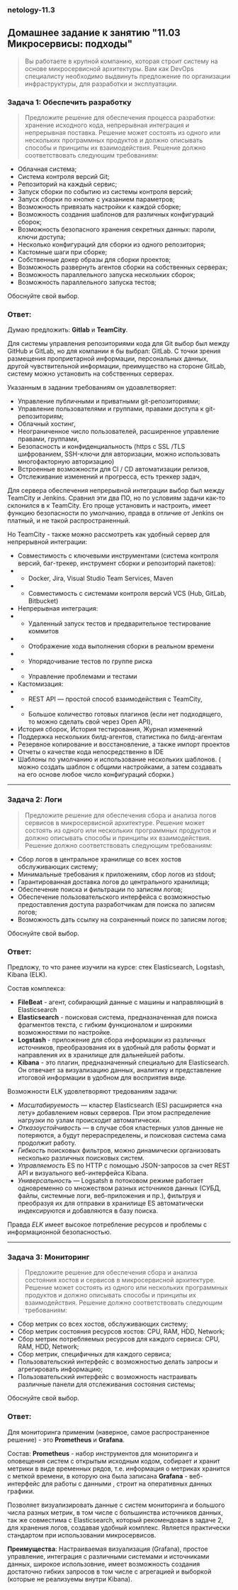 ### netology-11.3
## Домашнее задание к занятию "11.03 Микросервисы: подходы"

>Вы работаете в крупной компанию, которая строит систему на основе микросервисной архитектуры. 
>Вам как DevOps специалисту необходимо выдвинуть предложение по организации инфраструктуры, для разработки и эксплуатации.

### Задача 1: Обеспечить разработку

>Предложите решение для обеспечения процесса разработки: хранение исходного кода, непрерывная интеграция и непрерывная поставка. Решение может состоять из одного или нескольких программных продуктов и должно описывать способы и принципы их взаимодействия.
>Решение должно соответствовать следующим требованиям:

* Облачная система;
* Система контроля версий Git;
* Репозиторий на каждый сервис;
* Запуск сборки по событию из системы контроля версий;
* Запуск сборки по кнопке с указанием параметров;
* Возможность привязать настройки к каждой сборке;
* Возможность создания шаблонов для различных конфигураций сборок;
* Возможность безопасного хранения секретных данных: пароли, ключи доступа;
* Несколько конфигураций для сборки из одного репозитория;
* Кастомные шаги при сборке;
* Собственные докер образы для сборки проектов;
* Возможность развернуть агентов сборки на собственных серверах;
* Возможность параллельного запуска нескольких сборок;
* Возможность параллельного запуска тестов;

Обоснуйте свой выбор.

### Ответ:
Думаю предложить: **Gitlab** и **TeamCity**.

Для  системы управления репозиториями кода для Git выбор был между GitHub и GitLab, но для компании я бы выбрал: GitLab.
С точки зрения размещения проприетарной информации, персональных данных, другой чувствительной информации, преимущество на стороне GitLab, систему можно установить на собственных серверах.

Указанным в задании требованиям он удоавлетворяет:
* Управление публичными и приватными git-репозиториями;
* Управление пользователями и группами, правами доступа к git-репозиториям;
* Облачный хостинг,
* Неограниченное число пользователей, расширенное управление правами, группами,
* Безопасность и конфиденциальность (https с SSL /TLS шифрованием, SSH-ключи для авторизации, можно использовать многофакторную авторизацию)
* Встроенные возможности для CI / CD автоматизации релизов,
* Отслеживание изменений и прогресса, есть треккер задач,

Для сервера обеспечения непрерывной интеграции выбор был между TeamCity и Jenkins. Сравнил эти два ПО, но по условиям задачи как-то склонился в к TeamCity.
Его проще установить и настроить, имеет функцию безопасности по умолчанию, правда в отличие от Jenkins он платный, и не такой распространенный. 

Но TeamCity - также можно рассмотреть как удобный сервер для непрерывной интеграции:

* Совместимость с ключевыми инструментами (система контроля версий, баг-трекер, инструмент сборки и репозиторий пакетов): 
* * Docker, Jira, Visual Studio Team Services, Maven 
* * Совместимость с системами контроля версий VCS (Hub, GitLab, Bitbucket)
* Непрерывная интеграция: 
* * Удаленный запуск тестов и предварительное тестирование коммитов
* * Отображение хода выполнения сборки в реальном времени
* * Упорядочивание тестов по группе риска
* * Управление проблемами и тестами
* Кастомизация: 
* * REST API — простой способ взаимодействия с TeamCity, 
* * Большое количество готовых плагинов (если нет подходящего, то можно сделать свой через  Open API), 
* История сборок, История тестирования, Журнал изменений
* Поддержка нескольких билд-агентов, статистика по билд-агентам
* Резервное копирование и восстановление, а также импорт проектов
* Отчеты о качестве кода непосредственно в IDE
* Шаблоны по умолчанию и использование нескольких шаблонов. ( можно создать шаблон с общими настройками, а затем создавать на его основе любое число конфигураций сборки.)
---
### Задача 2: Логи

> Предложите решение для обеспечения сбора и анализа логов сервисов в микросервисной архитектуре. 
> Решение может состоять из одного или нескольких программных продуктов и должно описывать способы и принципы их взаимодействия.
> Решение должно соответствовать следующим требованиям:

* Сбор логов в центральное хранилище со всех хостов обслуживающих систему;
* Минимальные требования к приложениям, сбор логов из stdout;
* Гарантированная доставка логов до центрального хранилища;
* Обеспечение поиска и фильтрации по записям логов;
* Обеспечение пользовательского интерфейса с возможностью предоставления доступа разработчикам для поиска по записям логов;
* Возможность дать ссылку на сохраненный поиск по записям логов;

Обоснуйте свой выбор.

### Ответ:
Предложу, то что ранее изучили на курсе: стек Elasticsearch, Logstash, Kibana (ELK). 

Состав комплекса:
- **FileBeat** - агент, собирающий данные с машины и направляющий в Elasticsearch
- **Elasticsearch** - поисковая система, предназначенная для поиска фрагментов текста, с гибким функционалом и широкими возможностями по настройке.
- **Logstash** - приложение для сбора информации из различных источников, преобразования их в удобный для работы формат и направления их в хранилище для дальнейшей работы.
- **Kibana** - это плагин, предназначенный специально для Elasticsearch. Он отвечает за визуализацию данных, аналитику и представление итоговой информации в удобном для восприятия виде.

Возможности ELK удовлетворяют тредованиям задачи:
* *Масштабируемость* — кластер Elasticsearch (ES) расширяется «на лету» добавлением новых серверов. При этом распределение нагрузки по узлам происходит автоматически.
* *Отказоустойчивость* — в случае сбоя кластерных узлов данные не потеряются, а будут перераспределены, и поисковая система сама продолжит работу.
* *Гибкость* поисковых фильтров, можно динамически организовать несколько различных поисковых систем.
* *Управляемость* ES по HTTP с помощью JSON-запросов за счет REST API и визуального веб-интерфейса Kibana.
* *Универсальность* — Logsatsh в потоковом режиме работает одновременно со множеством разных источников данных (СУБД, файлы, системные логи, веб-приложения и пр.), фильтруя и преобразуя их для отправки в хранилище ES автоматически индексируются и добавляются в базу поиска.

Правда *ELK* имеет высокое потребление ресурсов и проблемы с информационной безопасностью.

---
### Задача 3: Мониторинг

>Предложите решение для обеспечения сбора и анализа состояния хостов и сервисов в микросервисной архитектуре. 
> Решение может состоять из одного или нескольких программных продуктов и должно описывать способы и принципы их взаимодействия.
> Решение должно соответствовать следующим требованиям:

* Сбор метрик со всех хостов, обслуживающих систему;
* Сбор метрик состояния ресурсов хостов: CPU, RAM, HDD, Network;
* Сбор метрик потребляемых ресурсов для каждого сервиса: CPU, RAM, HDD, Network;
* Сбор метрик, специфичных для каждого сервиса;
* Пользовательский интерфейс с возможностью делать запросы и агрегировать информацию;
* Пользовательский интерфейс с возможность настраивать различные панели для отслеживания состояния системы;

Обоснуйте свой выбор.

### Ответ:

Для мониторинга применим (наверное, самое распространенное решение) - это **Prometheus** и **Grafana**. 

Состав:
**Prometheus** -  набор инструментов для мониторинга и оповещения систем с открытым исходным кодом,  собирает и хранит  метрики в виде  временных рядов, т.е. информация о метриках хранится с меткой времени, в которую она была записана
**Grafana** - веб-интерфейс для работы с данными , строит на оперативных данных графики. 

Позволяет визуализировать данные с систем мониторинга и большого числа разных метрик, в том числе с большинства источников данных, так же совместима с Elasticsearch, который рекомендован в задаче 2, для хранения логов, создавая удобный комплекс. Является практически стандартом при использовании микросервисов. 

**Преимущества**: 
Настраиваемая визуализация (Grafana), простое управление, интеграция с различными системами и источниками данных, широкое использовние, имеет возможность создания достаточно гибких запросов в том числе с агрегацией и выборкой (которые не реализуемы внутри Kibana).

